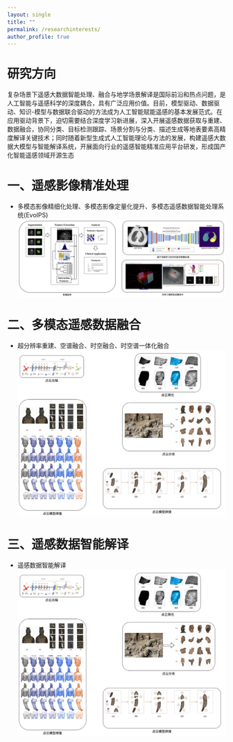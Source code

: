 ```yaml
---
layout: single
title: ""
permalink: /researchinterests/
author_profile: true
---
```

研究方向
===
复杂场景下遥感大数据智能处理、融合与地学场景解译是国际前沿和热点问题，是人工智能与遥感科学的深度耦合，具有广泛应用价值。目前，模型驱动、数据驱动、知识-模型与数据联合驱动的方法成为人工智能赋能遥感的基本发展范式。在应用驱动背景下，迫切需要结合深度学习新进展，深入开展遥感数据获取与重建、数据融合，协同分类、目标检测跟踪、场景分割与分类、描述生成等地表要素高精度解译关键技术；同时随着新型生成式人工智能理论与方法的发展，构建遥感大数据大模型与智能解译系统，开展面向行业的遥感智能精准应用平台研发，形成国产化智能遥感领域开源生态

一、遥感影像精准处理
===
+ 多模态影像精细化处理、多模态影像定量化提升、多模态遥感数据智能处理系统(EvoIPS)
![avatar](/images/医学影像.jpg)

二、多模态遥感数据融合
===
+ 超分辨率重建、空谱融合、时空融合、时空谱一体化融合
![avatar](/images/pointcloud.jpg)

三、遥感数据智能解译
===
+ 遥感数据智能解译
![avatar](/images/pointcloud.jpg)
